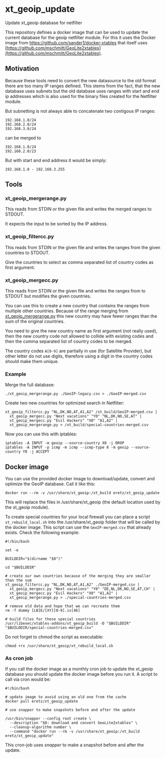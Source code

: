 # xt_geoip_update
Update xt_geoip database for netfilter

This repository defines a docker image that can be used to update the current database for the geoip netfilter module. For this it uses the Docker image from https://github.com/sander1/docker-xtables that itself uses [https://github.com/mschmitt/GeoLite2xtables](https://github.com/mschmitt/GeoLite2xtables).


## Motivation

Because these tools need to convert the new datasource to the old format there are too many IP ranges defined. This stems from the fact, that the new database uses subnets but the old database uses ranges with start and end ip addresses which is also used for the binary files created for the Netfilter module.

But subnetting is not always able to concatenate two contigous IP ranges:

    192.168.1.0/24
    192.168.2.0/24
    192.168.3.0/24

can be merged to

    192.168.1.0/24
    192.168.2.0/23

But with start and end address it would be simply:

    192.168.1.0 - 192.168.3.255

## Tools

### xt_geoip_mergerange.py

This reads from STDIN or the given file and writes the merged ranges to STDOUT.

It expects the input to be sorted by the IP address.


### xt_geoip_filtercc.py

This reads from STDIN or the given file and writes the ranges from the given countries to STDOUT.

Give the countries to select as comma separated list of country codes as first argument.


### xt_geoip_mergecc.py

This reads from STDIN or the given file and writes the ranges from to STDOUT but modifies the given countries.

You can use this to create a new country that contains the ranges from multiple other countries. Because of the range merging from [xt_geoip_mergerange.py](#xt_geoip_mergerangepy) this new country may have fewer ranges than the sum of the original countries.

You need to give the new country name as first argument (not really used), then the new country code not allowed to collide with existing codes and then the comma separated list of country codes to be merged.

The country codes `A[0-9]` are partially in use (for Satellite Provider), but other letter do not use digits, therefore using a digit in the country codes should make them unique.


### Example

Merge the full database:

    ./xt_geoip_mergerange.py ./GeoIP-legacy.csv > ./GeoIP-merged.csv

Create two new countries for optimized search in Netfilter:

    xt_geoip_filtercc.py "NL,DK,NO,AT,A1,A2" /xt_build/GeoIP-merged.csv |
      xt_geoip_mergecc.py "Next vacations" "Y0" "NL,DK,NO,SE,AT" |
      xt_geoip_mergecc.py "Evil Hackers" "X0" "A1,A2" |
      xt_geoip_mergerange.py > /xt_build/special-countries-merged.csv

Now you can use this with iptables:

    iptables -A INPUT -m geoip --source-country X0 -j DROP
    iptables -A INPUT -p icmp -m icmp --icmp-type 8 -m geoip --source-country Y0 -j ACCEPT


## Docker image

You can use the provided docker image to download/update, convert and optimize the GeoIP database. Call it like this:

    docker run --rm -v /usr/share/xt_geoip:/xt_build eretz/xt_geoip_update

This will replace the files in /usr/share/xt_geoip (the default location used by the xt_geoip module).


To create special countries for your local firewall you can place a script `xt_rebuild_local.sh` into the /usr/share/xt_geoip folder that will be called by the docker image. This script can use the `GeoIP-merged.csv` that already exists. Check the following example:

    #!/bin/bash

    set -e

    BUILDDIR="$(dirname "$0")"

    cd "$BUILDDIR"

    # create our own countries because of the merging they are smaller than the sum
    xt_geoip_filtercc.py "NL,DK,NO,AT,A1,A2" ./GeoIP-merged.csv |
      xt_geoip_mergecc.py "Next vacations" "Y0" "DE,NL,DK,NO,SE,AT,CH" |
      xt_geoip_mergecc.py "Evil Hackers" "X0" "A1,A2" |
      xt_geoip_mergerange.py > ./special-countries-merged.csv

    # remove old data and hope that we can recreate them
    rm -f dummy [LB]E/[XY][0-9].iv[46]

    # build files for these special countries
    /usr/libexec/xtables-addons/xt_geoip_build -D "$BUILDDIR" "$BUILDDIR/special-countries-merged.csv"

Do not forget to chmod the script as executable:

    chmod +rx /usr/share/xt_geoip/xt_rebuild_local.sh


### As cron job

If you call the docker image as a monthly cron job to update the xt_geoip database you should update the docker image before you run it. A script to call via cron would be:

    #!/bin/bash

    # update image to avoid using an old one from the cache
    docker pull eretz/xt_geoip_update

    # use snapper to make snapshots before and after the update

    /usr/bin/snapper --config root create \
      --description "$0: download and convert GeoLite2xtables" \
      --cleanup-algorithm number \
      --command "docker run --rm -v /usr/share/xt_geoip:/xt_build eretz/xt_geoip_update"

This cron-job uses *snapper* to make a snapshot before and after the update.
